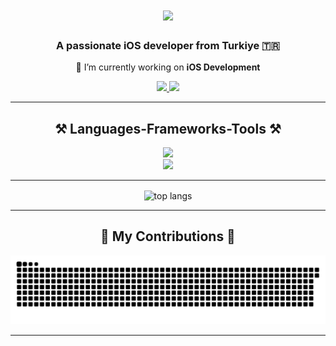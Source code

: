 <h1 align="center">
    <img src="https://readme-typing-svg.herokuapp.com/?font=Righteous&size=35&center=true&vCenter=true&width=500&height=70&duration=4000&lines=Hi+There!+👋;+I'm+Burak+Aydın!;" />
</h1>

<h3 align="center">A passionate iOS developer from Turkiye 🇹🇷</h3>


<div align="center">
 
 🔭 I’m currently working on **iOS Development**

 </div>

<div align="center"> 
  <a href="mailto:ios.burakaydin@gmail.com">
    <img src="https://img.shields.io/badge/Gmail-333333?style=for-the-badge&logo=gmail&logoColor=red" />
  </a>
  <a href="https://linkedin.com/in/burak0aydin" target="_blank">
    <img src="https://img.shields.io/badge/LinkedIn-0077B5?style=for-the-badge&logo=linkedin&logoColor=white" target="_blank" />
  </a>
</div>

 <hr/>
<h2 align="center">⚒️ Languages-Frameworks-Tools ⚒️</h2>

<div align="center">
    <img src="https://skillicons.dev/icons?i=swift,figma,firebase,mysql,sqlite,github,git" /><br/>
    <img src="https://skillicons.dev/icons?i=java,c,cs,bash,vscode,visualstudio,wordpress,linux,redhat" /><br>
</div>


<hr/>
<div align=center>
  
  <img width=450 align="center" src="https://github-readme-stats-salesp07.vercel.app/api/top-langs/?username=burak0aydin&hide=HTML&langs_count=8&layout=compact&theme=react&border_radius=10&size_weight=0.5&count_weight=0.5&exclude_repo=github-readme-stats" alt="top langs" />
</div>

<hr/>

<div align="center">
  <h2>🐍 My Contributions 🐍</h2>
  <img alt="snake eating my contributions" src="https://raw.githubusercontent.com/burak0aydin/burak0aydin/output/github-contribution-grid-snake.svg" />
  
</div>
<hr/>
